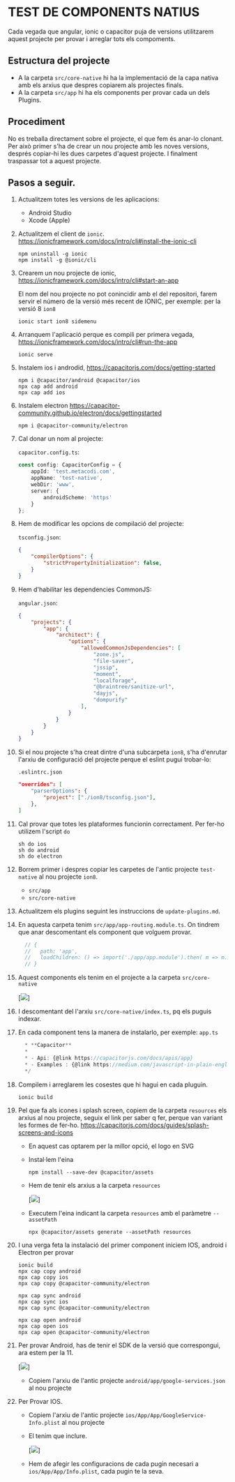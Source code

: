 # TEST DE COMPONENTS NATIUS

Cada vegada que angular, ionic o capacitor puja de versions utilitzarem aquest projecte per provar i arreglar tots els compoments.

## Estructura del projecte

- A la carpeta `src/core-native` hi ha la implementació de la capa nativa amb els arxius que despres copiarem als projectes finals.
- A la carpeta `src/app` hi ha els components per provar cada un dels Plugins.

## Procediment

No es treballa directament sobre el projecte, el que fem és anar-lo clonant. Per això primer s'ha de crear un nou projecte amb les noves versions, després copiar-hi les dues carpetes d'aquest projecte. I finalment traspassar tot a aquest projecte.

## Pasos a seguir.

1. Actualitzem totes les versions de les aplicacions:
    - Android Studio
    - Xcode (Apple)

1. Actualitzem el client de `ionic`. https://ionicframework.com/docs/intro/cli#install-the-ionic-cli

    ```shell
    npm uninstall -g ionic
    npm install -g @ionic/cli
    ```

1. Crearem un nou projecte de ionic, https://ionicframework.com/docs/intro/cli#start-an-app 
    
    El nom del nou projecte no pot conincidir amb el del repositori, farem servir el número de la versió més recent de IONIC, per exemple: per la versió 8 `ion8`

    ```shell
    ionic start ion8 sidemenu
    ```

1. Arranquem l'aplicació perque es compili per primera vegada, https://ionicframework.com/docs/intro/cli#run-the-app

    ```shell
    ionic serve
    ```

1. Instalem ios i androdid, https://capacitorjs.com/docs/getting-started 

    ```shell
    npm i @capacitor/android @capacitor/ios
    npx cap add android
    npx cap add ios
    ```

1. Instalem electron https://capacitor-community.github.io/electron/docs/gettingstarted

    ```shell
    npm i @capacitor-community/electron
    ```

1. Cal donar un nom al projecte:

    `capacitor.config.ts`:
    ```typescript
    const config: CapacitorConfig = {
        appId: 'test.metacodi.com',
        appName: 'test-native',
        webDir: 'www',
        server: {
            androidScheme: 'https'
        }
    };
    ```
    
1. Hem de modificar les opcions de compilació del projecte:

    `tsconfig.json`:
    ```json
    {
        "compilerOptions": {
            "strictPropertyInitialization": false,
        }
    }
    ```
    
1. Hem d'habilitar les dependencies CommonJS:

    `angular.json`:
    ```json
    {
        "projects": { 
            "app": {
                "architect": {
                    "options": {
                        "allowedCommonJsDependencies": [
                            "zone.js",
                            "file-saver",
                            "jssip",
                            "moment",
                            "localforage",
                            "@braintree/sanitize-url",
                            "dayjs",
                            "dompurify"
                        ],
                    }
                }
            }
        }
    }
    ```

1. Si el nou projecte s'ha creat dintre d'una subcarpeta `ion8`, s'ha d'enrutar l'arxiu de configuració del projecte perque el eslint pugui trobar-lo:

    `.eslintrc.json`
    ```json
    "overrides": [
        "parserOptions": {
            "project": ["./ion8/tsconfig.json"],
        },
    ]
    ```

1. Cal provar que totes les plataformes funcionin correctament. Per fer-ho utilizem l'script `do`

    ```shell
    sh do ios
    sh do android
    sh do electron
    ```

1. Borrem primer i despres copiar les carpetes de l'antic projecte `test-native` al nou projecte `ion8`.
    - `src/app` 
    - `src/core-native` 


1. Actualitzem els plugins seguint les instruccions de `update-plugins.md`.

1. En aquesta carpeta tenim `src/app/app-routing.module.ts`. On tindrem que anar descomentant els component que volguem provar.

    ```ts
      // {
      //   path: 'app',
      //   loadChildren: () => import('./app/app.module').then( m => m.AppPageModule)
      // }
    ```

1. Aquest components els tenim en el projecte a la carpeta `src/core-native`

      [<img src="readme-images/core-native.png" style="max-width: 200px">]

1. I descomentant del l'arxiu `src/core-native/index.ts`, pq els puguis indexar.

1. En cada component tens la manera de instalarlo, per exemple: `app.ts`

    ```ts
      * **Capacitor**
      *
      * - Api: {@link https://capacitorjs.com/docs/apis/app}
      * - Examples : {@link https://medium.com/javascript-in-plain-english/opening-another-app-from-your-ionic-5-app-becf8c098d0e}
      */
    ```

1. Compilem i arreglarem les cosestes que hi hagui en cada pluguin.

    ```shell
    ionic build
    ```


1. Pel que fa als icones i splash screen, copiem de la carpeta `resources` els arxius al nou projecte, seguix el link per saber q fer, perque van variant les formes de fer-ho. https://capacitorjs.com/docs/guides/splash-screens-and-icons

    - En aquest cas optarem per la millor opció, el logo en SVG

    - Instal·lem l'eina

        ```shell
        npm install --save-dev @capacitor/assets
        ```
    - Hem de tenir els arxius a la carpeta `resources`    

      [<img src="readme-images/resources.png" style="max-width: 300px">]

    - Executem l'eina indicant la carpeta `resources` amb el paràmetre `--assetPath`

        ```shell
        npx @capacitor/assets generate --assetPath resources
        ```
        
1. I una verga feta la instalació del primer component iniciem IOS, android i Electron per provar

    ```shell
    ionic build
    npx cap copy android
    npx cap copy ios
    npx cap copy @capacitor-community/electron

    npx cap sync android
    npx cap sync ios
    npx cap sync @capacitor-community/electron

    npx cap open android
    npx cap open ios
    npx cap open @capacitor-community/electron
    ```


1. Per provar Android, has de tenir el SDK de la versió que correspongui, ara estem per la 11.

      [<img src="readme-images/android-preferences.png" style="max-width: 900px">]

    - Copiem l'arxiu de l'antic projecte `android/app/google-services.json` al nou projecte

1. Per Provar IOS.

    - Copiem l'arxiu de l'antic projecte `ios/App/App/GoogleService-Info.plist` al nou projecte
    - El tenim que inclure.

      [<img src="readme-images/ios-add-files.png" style="max-width: 400px">]

    - Hem de afegir les configuracions de cada pugin necesari a `ios/App/App/Info.plist`, cada pugin te la seva.

